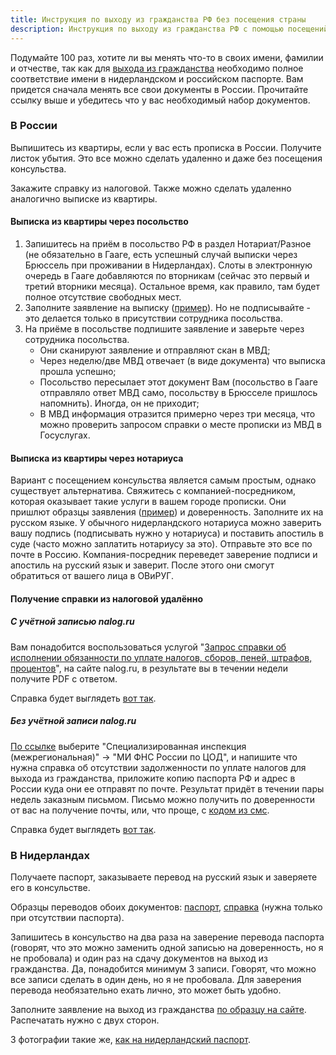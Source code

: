 ```yaml
---
title: Инструкция по выходу из гражданства РФ без посещения страны
description: Инструкция по выходу из гражданства РФ с помощью посещений консульства и помощи доверенного лица в России
---
```


Подумайте 100 раз, хотите ли вы менять что-то в своих имени, фамилии и отчестве, так как для [выхода из гражданства](https://netherlands.mid.ru/ru/consular-services/consulate-ru/citizenship/vykhod_iz_grazhdanstva_rf/) необходимо полное соответствие имени в нидерландском и российском паспорте. Вам придется сначала менять все свои документы в России. Прочитайте ссылку выше и убедитесь что у вас необходимый набор документов.

### В России

Выпишитесь из квартиры, если у вас есть прописка в России. Получите листок убытия. Это все можно сделать удаленно и даже без посещения консульства.

Закажите справку из налоговой. Также можно сделать удаленно аналогично выписке из квартиры.

#### Выписка из квартиры через посольство
1. Запишитесь на приём в посольство РФ в раздел Нотариат/Разное (не обязательно в Гааге, есть успешный случай выписки через Брюссель при проживании в Нидерландах). Слоты в электронную очередь в Гааге добавляются по вторникам (сейчас это первый и третий вторники месяца). Остальное время, как правило, там будет полное отсутствие свободных мест.
2. Заполните заявление на выписку ([пример](/files/unregister.pdf)). Но не подписывайте - это делается только в присутствии сотрудника посольства.
3. На приёме в посольстве подпишите заявление и заверьте через сотрудника посольства.
     * Они сканируют заявление и отправляют скан в МВД;
     * Через неделю/две МВД отвечает (в виде документа) что выписка прошла успешно;
     * Посольство пересылает этот документ Вам (посольство в Гааге отправляло ответ МВД само, посольству в Брюсселе пришлось напомнить). Иногда, он не приходит;
     * В МВД информация отразится примерно через три месяца, что можно проверить запросом справки о месте прописки из МВД в Госуслугах.

#### Выписка из квартиры через нотариуса

Вариант с посещением консульства является самым простым, однако существует альтернатива. Свяжитесь с компанией-посредником, которая оказывает такие услуги в вашем городе прописки. Они пришлют образцы заявления ([пример](/files/unregister.pdf)) и доверенность. Заполните их на русском языке. У обычного нидерландского нотариуса можно заверить вашу подпись (подписывать нужно у нотариуса) и поставить апостиль в суде (часто можно заплатить нотариусу за это). Отправьте это все по почте в Россию. Компания-посредник переведет заверение подписи и апостиль на русский язык и заверит. После этого они смогут обратиться от вашего лица в ОВиРУГ.

#### Получение справки из налоговой удалённо

##### С учётной записью nalog.ru

Вам понадобится воспользоваться услугой "[Запрос справки об исполнении обязанности по уплате налогов, сборов, пеней, штрафов, процентов](https://lkfl2.nalog.ru/lkfl/individual/appeals/referenceMaterials/requestExecutionResponsibility)", на сайте nalog.ru, в результате вы в течении недели получите PDF с ответом.

Справка будет выглядеть [вот так](/files/otsutstvie-zadolgennosti-digital.pdf).

##### Без учётной записи nalog.ru

[По ссылке](https://www.nalog.gov.ru/rn77/service/obr_fts/other/fl/) выберите "Специализированная инспекция (межрегиональная)" -> "МИ ФНС России по ЦОД", и напишите что нужна справка об отсутствии задолженности по уплате налогов для выхода из гражданства, приложите копию паспорта РФ и адрес в России куда они ее отправят по почте. Результат придёт в течении пары недель заказным письмом. Письмо можно получить по доверенности от вас на получение почты, или, что проще, с [кодом из смс](https://www.pochta.ru/support/office-services/pep).

Справка будет выглядеть [вот так](/files/otsutstvie-zadolgennosti.pdf).

### В Нидерландах

Получаете паспорт, заказываете перевод на русский язык и заверяете его в консульстве.

Образцы переводов обоих документов: [паспорт](/files/translation_passport.pdf), [справка](/files/translation_reference.pdf) (нужна только при отсутствии паспорта).

Запишитесь в консульство на два раза на заверение перевода паспорта (говорят, что это можно заменить одной записью на доверенность, но я не пробовала) и один раз на сдачу документов на выход из гражданства. Да, понадобится минимум 3 записи. Говорят, что можно все записи сделать в один день, но я не пробовала. Для заверения перевода необязательно ехать лично, это может быть удобно.

Заполните заявление на выход из гражданства [по образцу на сайте](https://netherlands.mid.ru/ru/consular-services/consulate-ru/citizenship/vykhod_iz_grazhdanstva_rf/). Распечатать нужно с двух сторон.

3 фотографии такие же, [как на нидерландский паспорт](https://www.rijksoverheid.nl/onderwerpen/paspoort-en-identiteitskaart/eisen-pasfoto-paspoort-id-kaart).
